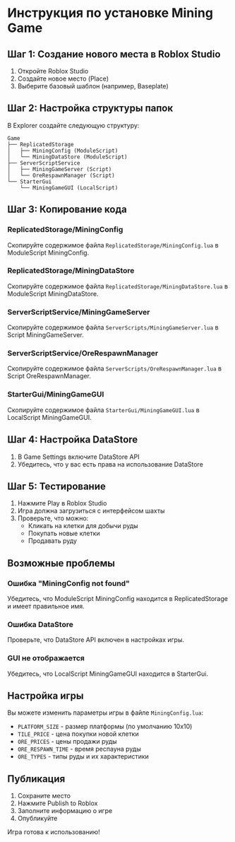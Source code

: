 # Инструкция по установке Mining Game

## Шаг 1: Создание нового места в Roblox Studio

1. Откройте Roblox Studio
2. Создайте новое место (Place)
3. Выберите базовый шаблон (например, Baseplate)

## Шаг 2: Настройка структуры папок

В Explorer создайте следующую структуру:

```
Game
├── ReplicatedStorage
│   ├── MiningConfig (ModuleScript)
│   └── MiningDataStore (ModuleScript)
├── ServerScriptService
│   ├── MiningGameServer (Script)
│   └── OreRespawnManager (Script)
└── StarterGui
    └── MiningGameGUI (LocalScript)
```

## Шаг 3: Копирование кода

### ReplicatedStorage/MiningConfig
Скопируйте содержимое файла `ReplicatedStorage/MiningConfig.lua` в ModuleScript MiningConfig.

### ReplicatedStorage/MiningDataStore
Скопируйте содержимое файла `ReplicatedStorage/MiningDataStore.lua` в ModuleScript MiningDataStore.

### ServerScriptService/MiningGameServer
Скопируйте содержимое файла `ServerScripts/MiningGameServer.lua` в Script MiningGameServer.

### ServerScriptService/OreRespawnManager
Скопируйте содержимое файла `ServerScripts/OreRespawnManager.lua` в Script OreRespawnManager.

### StarterGui/MiningGameGUI
Скопируйте содержимое файла `StarterGui/MiningGameGUI.lua` в LocalScript MiningGameGUI.

## Шаг 4: Настройка DataStore

1. В Game Settings включите DataStore API
2. Убедитесь, что у вас есть права на использование DataStore

## Шаг 5: Тестирование

1. Нажмите Play в Roblox Studio
2. Игра должна загрузиться с интерфейсом шахты
3. Проверьте, что можно:
   - Кликать на клетки для добычи руды
   - Покупать новые клетки
   - Продавать руду

## Возможные проблемы

### Ошибка "MiningConfig not found"
Убедитесь, что ModuleScript MiningConfig находится в ReplicatedStorage и имеет правильное имя.

### Ошибка DataStore
Проверьте, что DataStore API включен в настройках игры.

### GUI не отображается
Убедитесь, что LocalScript MiningGameGUI находится в StarterGui.

## Настройка игры

Вы можете изменить параметры игры в файле `MiningConfig.lua`:

- `PLATFORM_SIZE` - размер платформы (по умолчанию 10x10)
- `TILE_PRICE` - цена покупки новой клетки
- `ORE_PRICES` - цены продажи руды
- `ORE_RESPAWN_TIME` - время респауна руды
- `ORE_TYPES` - типы руды и их характеристики

## Публикация

1. Сохраните место
2. Нажмите Publish to Roblox
3. Заполните информацию о игре
4. Опубликуйте

Игра готова к использованию! 